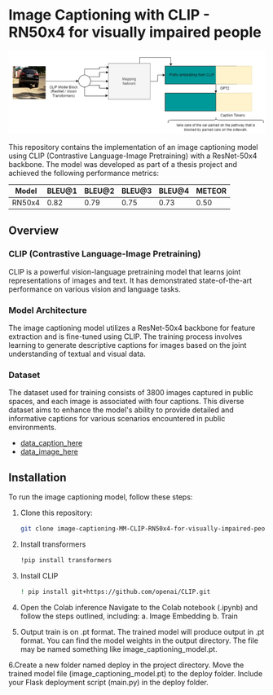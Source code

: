 # Image Captioning with CLIP - RN50x4 for visually impaired people

![CLIP](https://github.com/daffaalfajrii1/image-captioning-MM-CLIP-RN50x4/blob/main/architecture.png)

This repository contains the implementation of an image captioning model using CLIP (Contrastive Language-Image Pretraining) with a ResNet-50x4 backbone. The model was developed as part of a thesis project and achieved the following performance metrics:

| Model  | BLEU@1 | BLEU@2 | BLEU@3 | BLEU@4 | METEOR |
|--------|--------|--------|--------|--------|--------|
| RN50x4 | 0.82   | 0.79   | 0.75   | 0.73   | 0.50   |

## Overview

### CLIP (Contrastive Language-Image Pretraining)

CLIP is a powerful vision-language pretraining model that learns joint representations of images and text. It has demonstrated state-of-the-art performance on various vision and language tasks.

### Model Architecture

The image captioning model utilizes a ResNet-50x4 backbone for feature extraction and is fine-tuned using CLIP. The training process involves learning to generate descriptive captions for images based on the joint understanding of textual and visual data.

### Dataset

The dataset used for training consists of 3800 images captured in public spaces, and each image is associated with four captions. This diverse dataset aims to enhance the model's ability to provide detailed and informative captions for various scenarios encountered in public environments.
* [data_caption_here](https://drive.google.com/drive/u/0/folders/11tcspegZxbrwQnx9SnlCDcMXYPAbzR6V)
* [data_image_here](https://drive.google.com/drive/u/0/folders/1ZfstVhqay7GzZDOWTIEhcZCTRAJFE6LB)

## Installation

To run the image captioning model, follow these steps:

1. Clone this repository:

   ```bash
   git clone image-captioning-MM-CLIP-RN50x4-for-visually-impaired-people

2. Install transformers
   ```bash
   !pip install transformers

3. Install CLIP
   ```bash
   ! pip install git+https://github.com/openai/CLIP.git

4. Open the Colab inference 
   Navigate to the Colab notebook (.ipynb) and follow the steps outlined, including:
   a. Image Embedding
   b. Train

5. Output train is on .pt format. 
   The trained model will produce output in .pt format. You can find the model weights in the output directory. The file may be named something like image_captioning_model.pt.

6.Create a new folder named deploy in the project directory. 
   Move the trained model file (image_captioning_model.pt) to the deploy folder. Include your Flask deployment script (main.py) in the deploy folder.
